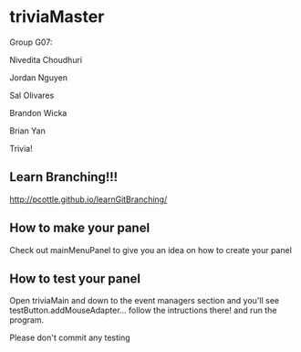 triviaMaster
============
Group G07:

Nivedita Choudhuri

Jordan Nguyen

Sal Olivares

Brandon Wicka

Brian Yan

Trivia!

## Learn Branching!!!
http://pcottle.github.io/learnGitBranching/

## How to make your panel
Check out mainMenuPanel to give you an idea on how to create your panel

## How to test your panel
Open triviaMain and down to the event managers section and you'll see
testButton.addMouseAdapter... follow the intructions there! and run the program.

Please don't commit any testing

